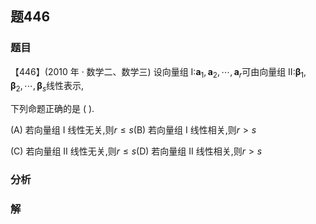 ## 题446
### 题目
【446】(2010 年 · 数学二、数学三) 设向量组 I:${\mathbf{a}}_{1},{\mathbf{a}}_{2},\cdots ,{\mathbf{a}}_{r}$可由向量组 II:${\mathbf{\beta }}_{1},{\mathbf{\beta }}_{2},\cdots ,{\mathbf{\beta }}_{s}$线性表示,

下列命题正确的是 ( ).

(A) 若向量组 I 线性无关,则$r \leq  s$(B) 若向量组 I 线性相关,则$r > s$

(C) 若向量组 II 线性无关,则$r \leq  s$(D) 若向量组 II 线性相关,则$r > s$
### 分析

### 解
